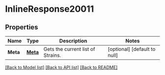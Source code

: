 # InlineResponse20011

## Properties
Name | Type | Description | Notes
------------ | ------------- | ------------- | -------------
**Meta** | [**Meta**](Meta.md) | Gets the current list of Strains. | [optional] [default to null]

[[Back to Model list]](../README.md#documentation-for-models) [[Back to API list]](../README.md#documentation-for-api-endpoints) [[Back to README]](../README.md)


